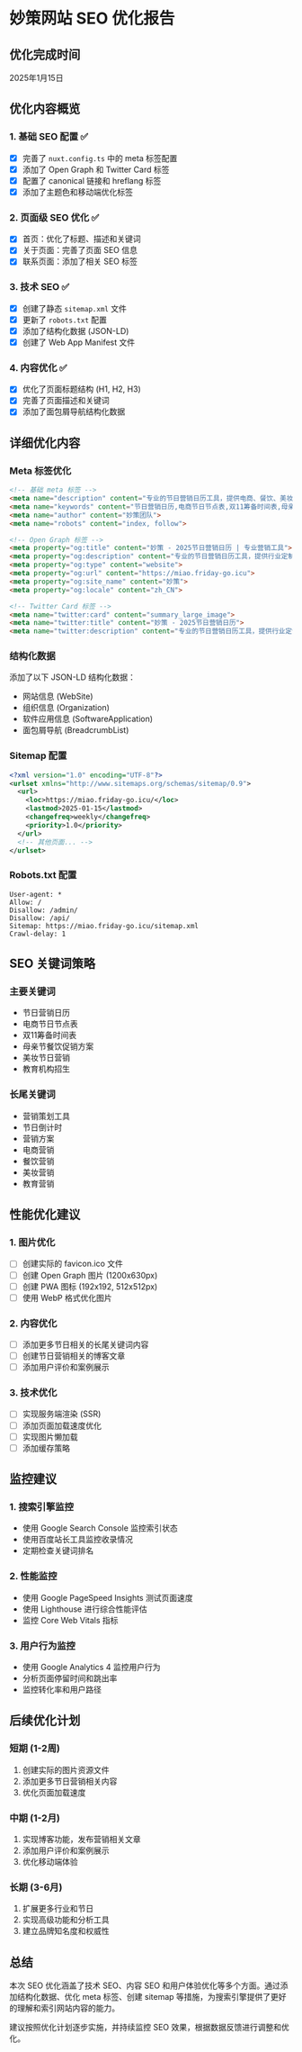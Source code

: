 # 妙策网站 SEO 优化报告

## 优化完成时间
2025年1月15日

## 优化内容概览

### 1. 基础 SEO 配置 ✅
- [x] 完善了 `nuxt.config.ts` 中的 meta 标签配置
- [x] 添加了 Open Graph 和 Twitter Card 标签
- [x] 配置了 canonical 链接和 hreflang 标签
- [x] 添加了主题色和移动端优化标签

### 2. 页面级 SEO 优化 ✅
- [x] 首页：优化了标题、描述和关键词
- [x] 关于页面：完善了页面 SEO 信息
- [x] 联系页面：添加了相关 SEO 标签

### 3. 技术 SEO ✅
- [x] 创建了静态 `sitemap.xml` 文件
- [x] 更新了 `robots.txt` 配置
- [x] 添加了结构化数据 (JSON-LD)
- [x] 创建了 Web App Manifest 文件

### 4. 内容优化 ✅
- [x] 优化了页面标题结构 (H1, H2, H3)
- [x] 完善了页面描述和关键词
- [x] 添加了面包屑导航结构化数据

## 详细优化内容

### Meta 标签优化
```html
<!-- 基础 meta 标签 -->
<meta name="description" content="专业的节日营销日历工具，提供电商、餐饮、美妆、教育行业的节日营销节点查询，实时倒计时提醒，可落地的营销方案。支持双11、618、春节等30+节日营销策划。">
<meta name="keywords" content="节日营销日历,电商节日节点表,双11筹备时间表,母亲节餐饮促销方案,美妆节日营销,教育机构招生,营销策划工具,节日倒计时,营销方案,电商营销,餐饮营销,美妆营销,教育营销">
<meta name="author" content="妙策团队">
<meta name="robots" content="index, follow">

<!-- Open Graph 标签 -->
<meta property="og:title" content="妙策 - 2025节日营销日历 | 专业营销工具">
<meta property="og:description" content="专业的节日营销日历工具，提供行业定制化营销方案和实时倒计时提醒。支持30+节日营销策划，助力商家提升营销效果。">
<meta property="og:type" content="website">
<meta property="og:url" content="https://miao.friday-go.icu">
<meta property="og:site_name" content="妙策">
<meta property="og:locale" content="zh_CN">

<!-- Twitter Card 标签 -->
<meta name="twitter:card" content="summary_large_image">
<meta name="twitter:title" content="妙策 - 2025节日营销日历">
<meta name="twitter:description" content="专业的节日营销日历工具，提供行业定制化营销方案和实时倒计时提醒。">
```

### 结构化数据
添加了以下 JSON-LD 结构化数据：
- 网站信息 (WebSite)
- 组织信息 (Organization)
- 软件应用信息 (SoftwareApplication)
- 面包屑导航 (BreadcrumbList)

### Sitemap 配置
```xml
<?xml version="1.0" encoding="UTF-8"?>
<urlset xmlns="http://www.sitemaps.org/schemas/sitemap/0.9">
  <url>
    <loc>https://miao.friday-go.icu/</loc>
    <lastmod>2025-01-15</lastmod>
    <changefreq>weekly</changefreq>
    <priority>1.0</priority>
  </url>
  <!-- 其他页面... -->
</urlset>
```

### Robots.txt 配置
```
User-agent: *
Allow: /
Disallow: /admin/
Disallow: /api/
Sitemap: https://miao.friday-go.icu/sitemap.xml
Crawl-delay: 1
```

## SEO 关键词策略

### 主要关键词
- 节日营销日历
- 电商节日节点表
- 双11筹备时间表
- 母亲节餐饮促销方案
- 美妆节日营销
- 教育机构招生

### 长尾关键词
- 营销策划工具
- 节日倒计时
- 营销方案
- 电商营销
- 餐饮营销
- 美妆营销
- 教育营销

## 性能优化建议

### 1. 图片优化
- [ ] 创建实际的 favicon.ico 文件
- [ ] 创建 Open Graph 图片 (1200x630px)
- [ ] 创建 PWA 图标 (192x192, 512x512px)
- [ ] 使用 WebP 格式优化图片

### 2. 内容优化
- [ ] 添加更多节日相关的长尾关键词内容
- [ ] 创建节日营销相关的博客文章
- [ ] 添加用户评价和案例展示

### 3. 技术优化
- [ ] 实现服务端渲染 (SSR)
- [ ] 添加页面加载速度优化
- [ ] 实现图片懒加载
- [ ] 添加缓存策略

## 监控建议

### 1. 搜索引擎监控
- 使用 Google Search Console 监控索引状态
- 使用百度站长工具监控收录情况
- 定期检查关键词排名

### 2. 性能监控
- 使用 Google PageSpeed Insights 测试页面速度
- 使用 Lighthouse 进行综合性能评估
- 监控 Core Web Vitals 指标

### 3. 用户行为监控
- 使用 Google Analytics 4 监控用户行为
- 分析页面停留时间和跳出率
- 监控转化率和用户路径

## 后续优化计划

### 短期 (1-2周)
1. 创建实际的图片资源文件
2. 添加更多节日营销相关内容
3. 优化页面加载速度

### 中期 (1-2月)
1. 实现博客功能，发布营销相关文章
2. 添加用户评价和案例展示
3. 优化移动端体验

### 长期 (3-6月)
1. 扩展更多行业和节日
2. 实现高级功能和分析工具
3. 建立品牌知名度和权威性

## 总结

本次 SEO 优化涵盖了技术 SEO、内容 SEO 和用户体验优化等多个方面。通过添加结构化数据、优化 meta 标签、创建 sitemap 等措施，为搜索引擎提供了更好的理解和索引网站内容的能力。

建议按照优化计划逐步实施，并持续监控 SEO 效果，根据数据反馈进行调整和优化。
